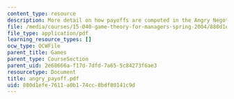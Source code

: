 ```yaml
---
content_type: resource
description: More detail on how payoffs are computed in the Angry Negotiation Game.
file: /media/courses/15-040-game-theory-for-managers-spring-2004/880d1efe7611a0b174cc8bdf80141c9d_angry_payoff.pdf
file_type: application/pdf
learning_resource_types: []
ocw_type: OCWFile
parent_title: Games
parent_type: CourseSection
parent_uid: 2e68666a-f17d-7dfd-7a65-5c84273f6ae3
resourcetype: Document
title: angry_payoff.pdf
uid: 880d1efe-7611-a0b1-74cc-8bdf80141c9d
---
```

